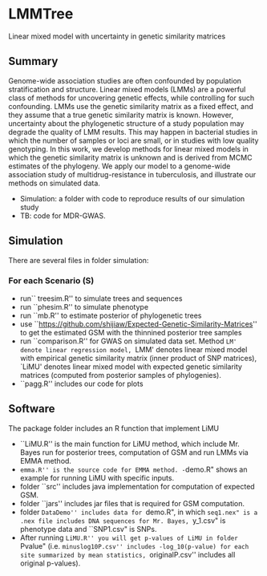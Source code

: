 # LMMTree
Linear mixed model with uncertainty in genetic similarity matrices

Summary
-------

Genome-wide association studies are often confounded by population stratification and structure. Linear mixed models (LMMs) are a powerful class of methods for uncovering genetic effects, while controlling for such confounding.  LMMs use the genetic similarity matrix as a fixed effect, and they assume that a true genetic similarity matrix is known. However, uncertainty about the phylogenetic structure of a study population may degrade the quality of LMM results. This may happen in bacterial studies in which the number of samples or loci are small, or in studies with low quality genotyping. In this work, we develop methods for linear mixed models in which the genetic similarity matrix is unknown and is derived from MCMC estimates of the phylogeny. We apply our model to a genome-wide association study of multidrug-resistance in tuberculosis, and illustrate our methods on simulated data.

- Simulation: a folder with code to reproduce results of our simulation study
- TB: code for MDR-GWAS. 

Simulation
------------


There are several files in folder simulation:

### For each Scenario (S)

- run`` treesim.R'' to simulate trees and sequences
- run ``phesim.R'' to simulate phenotype
- run ``mb.R'' to estimate posterior of phylogenetic trees
- use ``https://github.com/shijiaw/Expected-Genetic-Similarity-Matrices'' to get the estimated GSM with the thinnined posterior tree samples 
- run ``comparison.R'' for GWAS on simulated data set. Method `LM' denote linear regression model, `LMM' denotes linear mixed model with empirical genetic similarity matrix (inner product of SNP matrices), `LiMU' denotes linear mixed model with expected genetic similarity matrices (computed from posterior samples of phylogenies). 
- ``pagg.R'' includes our code for plots


Software
------------

The package folder includes an R function that implement LiMU

- ``LiMU.R'' is the main function for LiMU method, which include Mr. Bayes run for posterior trees, computation of GSM and run LMMs via EMMA method.
- ``emma.R'' is the source code for EMMA method.
-``demo.R" shows an example for running LiMU with specific inputs.
- folder ``src'' includes java implementation for computation of expected GSM.
- folder ``jars'' includes jar files that is required for GSM computation.
- folder ``DataDemo'' includes data for ``demo.R", in which ``seq1.nex" is a .nex file includes DNA sequences for Mr. Bayes, ``y_1.csv" is phenotype data and ``SNP1.csv" is SNPs. 
- After running ``LiMU.R'' you will get p-values of LiMU in folder ``Pvalue" (i.e. ``minuslog10P.csv'' includes -log_10(p-value) for each site summarized by mean statistics, ``originalP.csv'' includes all original p-values).


